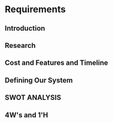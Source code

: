 # Requirements

## Introduction

## Research

## Cost and Features and Timeline

## Defining Our System

## SWOT ANALYSIS

## 4W's and 1'H

